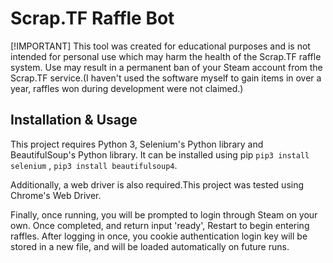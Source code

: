 # Scrap.TF Raffle Bot

[!IMPORTANT]
This tool was created for educational purposes and is not intended for personal use which may harm the health of the Scrap.TF raffle system. Use may result in a permanent ban of your Steam account from the Scrap.TF service.(I haven't used the software myself to gain items in over a year, raffles won during development were not claimed.)


 ## Installation & Usage
 This project requires Python 3, Selenium's Python library and BeautifulSoup's Python library. It can be installed using pip `pip3 install selenium` , `pip3 install beautifulsoup4`.

 Additionally, a web driver is also required.This project was tested using Chrome's Web Driver.

 Finally, once running, you will be prompted to login through Steam on your own. Once completed, and return input 'ready', Restart to begin entering raffles. After logging in once, you cookie authentication login key will be stored in a new file, and will be loaded automatically on future runs.
